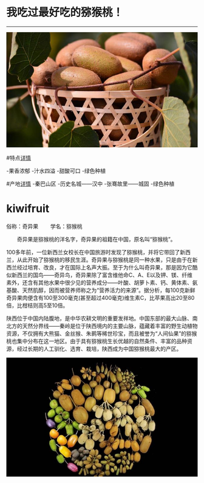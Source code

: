 #  我吃过最好吃的猕猴桃！
----
![实拍](kiwifuit.jpeg)

#特点[详情](detail_character.md)

-果香浓郁
-汁水四溢
-甜酸可口
-绿色种植

#产地[详情](region.md)
-秦巴山区
-历史名城——汉中
-张骞故里——城固
-绿色种植



#  kiwifruit
俗称：奇异果
　　学名：猕猴桃
  
  
　　奇异果是猕猴桃的洋名字，奇异果的祖籍在中国，原名叫“猕猴桃”。

   100多年前，一位新西兰女校长在中国旅游时发现了猕猴桃，并将它带回了新西兰，从此开始了猕猴桃的移民生涯。奇异果与猕猴桃是同一种水果，只是由于在新西兰经过培育、改良，才在国际上名声大振。至于为什么叫奇异果，那是因为它酷似新西兰的国鸟——奇异鸟，奇异果除了富含维他命C、A、E以及钾、镁、纤维素外，还含有其他水果中很少见的营养成分——叶酸、胡萝卜素、钙、黄体素、氨基酸、天然肌醇，因而被营养师称之为“营养活力的来源”。据分析，每100克新鲜奇异果肉便含有100至300毫克(甚至超过400毫克)维生素C，比苹果高出20至80倍，比柑桔则高5至10倍。
   
   陕西位于中国内陆腹地，是中华农耕文明的重要发祥地。中国东部的最大山脉、南北方的天然分界线——秦岭是位于陕西境内的主要山脉，蕴藏着丰富的野生动植物资源，不仅拥有大熊猫、金丝猴、朱鹮等稀世珍宝，而且被誉为“人间仙果”的猕猴桃也集中分布在这一地区。由于具有猕猴桃生长优越的自然条件、丰富的品种资源，经过长期的人工驯化、选育、栽培，陕西成为中国猕猴桃最大的产区。
   
   ![猕猴桃全图](allkirifruit.JPEG)
